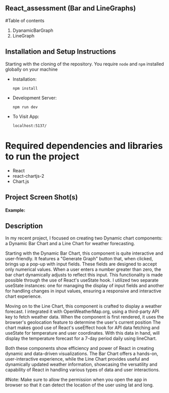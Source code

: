 ## React_assessment (Bar and LineGraphs)

#Table of contents
1. DyanamicBarGraph
2. LineGraph

## Installation and Setup Instructions
  Starting with the cloning of the repository. You require `node` and `npm` installed globally on your machine
* Installation:

  `npm install`
* Development Server: 

  `npm run dev`
* To Visit App:

  `localhost:5137/`

# Required dependencies and libraries to run the project
* React
* react-chartjs-2
* Chart.js

## Project Screen Shot(s)
#### Example:


## Description
In my recent project, I focused on creating two Dynamic chart components: a Dynamic Bar Chart and a Line Chart for weather forecasting.

Starting with the Dynamic Bar Chart, this component is quite interactive and user-friendly. It features a "Generate Graph" button that, when clicked, brings up a pop-up with input fields. These fields are designed to accept only numerical values. When a user enters a number greater than zero, the bar chart dynamically adjusts to reflect this input. This functionality is made possible through the use of React's useState hook. I utilized two separate useState instances: one for managing the display of input fields and another for handling changes in input values, ensuring a responsive and interactive chart experience.

Moving on to the Line Chart, this component is crafted to display a weather forecast. I integrated it with OpenWeatherMap.org, using a third-party API key to fetch weather data. When the component is first rendered, it uses the browser's geolocation feature to determine the user's current position The chart makes good use of React's useEffect hook for API data fetching and useState for temperature and user coordinates. With this data in hand, will display the temperature forecast for a 7-day period daily using lineChart.

Both these components show efficiency and power of React in creating dynamic and data-driven visualizations. The Bar Chart offers a hands-on, user-interactive experience, while the Line Chart provides useful and dynamically updated weather information, showcasing the versatility and capability of React in handling various types of data and user interactions.

#Note: 
Make sure to allow the permission when you open the app in browser so that it can detect the location of the user using lat and long. 
